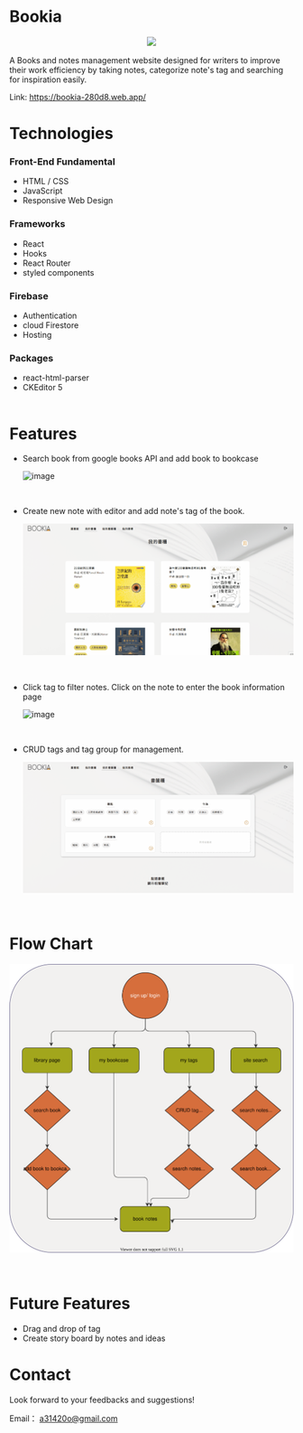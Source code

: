 # Bookia

<div align= "center">
  
  [![](https://i.imgur.com/ITo3ADh.png)](https://bookia-280d8.web.app/ "Bookia logo")
  
</div>

A Books and notes management website designed for writers to improve their work efficiency by taking notes, categorize note's tag and searching for inspiration easily.

Link: https://bookia-280d8.web.app/

# Technologies

### Front-End Fundamental

- HTML / CSS
- JavaScript
- Responsive Web Design

### Frameworks

- React
- Hooks
- React Router
- styled components

### Firebase

- Authentication
- cloud Firestore
- Hosting

### Packages

- react-html-parser
- CKEditor 5  
  <br/>

# Features

- Search book from google books API and add book to bookcase

  ![image](./src/demo/library-search.gif)

  <br/>

- Create new note with editor and add note's tag of the book.

  ![image](./src/demo/add-note.gif)

  <br/>

- Click tag to filter notes. Click on the note to enter the book information page

  ![image](./src/demo/tag-filter.gif)

  <br/>

- CRUD tags and tag group for management.

  ![image](./src/demo/crud-tag.gif)

<br/>

# Flow Chart

![image](./src/demo/flowchart.drawio.svg "flow-chart")

<br/>

# Future Features

- Drag and drop of tag
- Create story board by notes and ideas

# Contact

Look forward to your feedbacks and suggestions!

Email： a31420o@gmail.com
